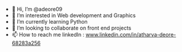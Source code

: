 - 👋 Hi, I’m @adeore09
- 👀 I’m interested in Web development and Graphics
- 🌱 I’m currently learning Python
- 💞️ I’m looking to collaborate on front end projects
- 📫 How to reach me
        linkedIn : www.linkedin.com/in/atharva-deore-68283a256


<!---
adeore09/adeore09 is a ✨ special ✨ repository because its `README.md` (this file) appears on your GitHub profile.
You can click the Preview link to take a look at your changes.
--->
